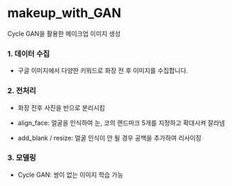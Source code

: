 # makeup_with_GAN

Cycle GAN을 활용한 메이크업 이미지 생성



### 1. 데이터 수집

- 구글 이미지에서 다양한 키워드로 화장 전 후 이미지를 수집합니다.



### 2. 전처리

- 화장 전후 사진을 반으로 분리시킴

- align_face: 얼굴을 인식하여 눈, 코의 랜드마크 5개를 지정하고 확대시켜 잘라냄
- add_blank / resize: 얼굴 인식이 안 될 경우 공백을 추가하여 리사이징



### 3. 모델링

- Cycle GAN: 쌍이 없는 이미지 학습 가능